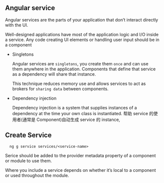 ## Angular service

Angular services are the parts of your application that don’t interact directly
with the UI.

Well-designed applications have most of the application logic and I/O inside a service. Any
code creating UI elements or handling user input should be in a component

- Singletons

  Angular services are `singletons`, you create them `once` and can use them anywhere in the application. Components that define that service as a dependency will share that instance.

  This technique reduces memory use and allows services to act as brokers for `sharing data` between components.

- Dependency injection

  Dependency injection is a system that supplies instances of a dependency at the time
  your own class is instantiated. 帮助 service 的使用者(通常是 Component)自动生成 service 的 instance,

## Create Service

```
  ng g service services/<service-name>
```

Serice should be added to the provider metadata property of a component or module to use them.

Where you include a service depends on whether it’s local to a component or used throughout the module.
